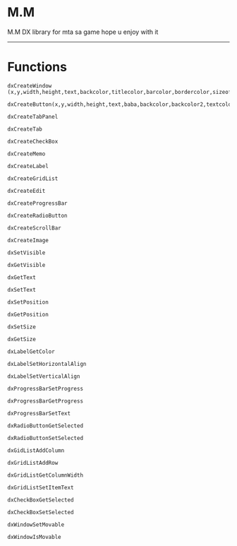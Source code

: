 # M.M

M.M DX library for mta sa game hope u enjoy with it 

-----

# Functions

  	dxCreateWindow
  	(x,y,width,height,text,backcolor,titlecolor,barcolor,bordercolor,sizeoftext)
  
	dxCreateButton(x,y,width,height,text,baba,backcolor,backcolor2,textcolor,textcolor2,bordercolor,bordercolor2,textsize)
	 
	dxCreateTabPanel
	
	dxCreateTab
	
	dxCreateCheckBox
	
	dxCreateMemo
	
	dxCreateLabel
	
	dxCreateGridList
	
	dxCreateEdit
	
	dxCreateProgressBar
	
	dxCreateRadioButton
	
	dxCreateScrollBar
	
	dxCreateImage
	
	dxSetVisible
	
	dxGetVisible
	
	dxGetText
	
	dxSetText
	
	dxSetPosition
	
	dxGetPosition
	
	dxSetSize
	
	dxGetSize
	
	dxLabelGetColor
	
	dxLabelSetHorizontalAlign
	
	dxLabelSetVerticalAlign
	
	dxProgressBarSetProgress
	
	dxProgressBarGetProgress
	
	dxProgressBarSetText
	
	dxRadioButtonGetSelected
	
	dxRadioButtonSetSelected
	
	dxGidListAddColumn
	
	dxGridListAddRow
	
	dxGridListGetColumnWidth
	
	dxGridListSetItemText
	
	dxCheckBoxGetSelected
	
	dxCheckBoxSetSelected
	
	dxWindowSetMovable

	dxWindowIsMovable
	
	
